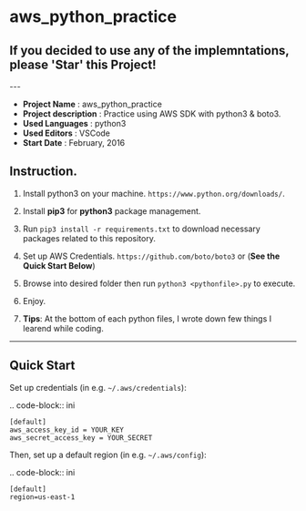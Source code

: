 <h1>aws_python_practice</h1>

<h2>If you decided to use any of the implemntations, please 'Star' this Project!</h2>
---
<ul>
  <li><strong>Project Name</strong> : aws_python_practice</li>
  <li><strong>Project description</strong> : Practice using AWS SDK with python3 &amp; boto3.</li>
  
  <li><strong>Used Languages</strong> : python3</li>
  
  <li><strong>Used Editors</strong> : VSCode</li>
  
  <li><strong>Start Date</strong> : February, 2016</li>
</ul>


## Instruction.

1. Install python3 on your machine. `https://www.python.org/downloads/`.

2. Install **pip3** for **python3** package management.

3. Run `pip3 install -r requirements.txt` to download necessary packages related to this repository.

4. Set up AWS Credentials. `https://github.com/boto/boto3` or (**See the Quick Start Below**)

5. Browse into desired folder then run `python3 <pythonfile>.py` to execute.

6. Enjoy.

7. **Tips**: At the bottom of each python files, I wrote down few things I learend while coding.


-----------
Quick Start
-----------

Set up credentials (in e.g. ``~/.aws/credentials``):

.. code-block:: ini

    [default]
    aws_access_key_id = YOUR_KEY
    aws_secret_access_key = YOUR_SECRET

Then, set up a default region (in e.g. ``~/.aws/config``):

.. code-block:: ini

    [default]
    region=us-east-1



